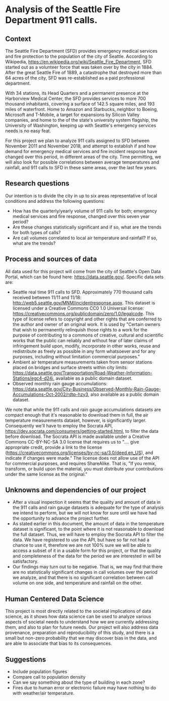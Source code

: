 # Analysis of the Seattle Fire Department 911 calls.

## Context

The Seattle Fire Department (SFD) provides emergency medical services and fire protection to the population of the city of Seattle. According to Wikipedia, https://en.wikipedia.org/wiki/Seattle_Fire_Department, SFD started out as a volunteer force that was taken over by the city in 1884. After the great Seattle Fire of 1889, a catastrophe that destroyed more than 64 acres of the city, SFD was re-established as a paid professional department. 

With 34 stations, its Head Quarters and a permanent presence at the Harborview Medical Center, the SFD provides services to more 700 thousand inhabitants, covering a surface of 142.5 square miles, and 193 miles of waterfront.
Home to Amazon and Starbucks, neighbor to Boeing, Microsoft and T-Mobile, a target for expansions by Silicon Valley companies, and home to the of the state's university system flagship, the University of Washington, keeping up with Seattle's emergency services needs is no easy feat.

For this project we plan to analyze 911 calls assigned to SFD between November 2011 and November 2018, and attempt to establish if and how demand for emergency medical services and fire incident response have changed over this period, in different areas of the city. Time permitting, we will also look for possible correlations between average temperatures and rainfall, and 911 calls to SFD in these same areas, over the last few years.

## Research questions

Our intention is to divide the city in up to six areas representative of local conditions and address the following questions:

- How has the quarterly/yearly volume of 911 calls for both; emergency medical services and fire response, changed over this seven year period?
- Are these changes statistically significant and if so, what are the trends for both types of calls?
- Are call volumes correlated to local air temperature and rainfall? If so, what are the trends?

## Process and sources of data

All data used for this project will come from the city of Seattle's Open Data Portal, which can be found here: https://data.seattle.gov/. Specific data sets are:

- Seattle real time 911 calls to SFD. Approximately 770 thousand calls received between 11/11 and 11/18: http://web5.seattle.gov/MNM/incidentresponse.aspx. This dataset is licensed under a Creative Commons CC0 1.0 Universal license: https://creativecommons.org/publicdomain/zero/1.0/legalcode. This type of license refers to copyright and other rights that are conferred to the author and owner of an original work. It is used by "Certain owners that wish to permanently relinquish those rights to a work for the purpose of contributing to a commons of creative, cultural and scientific works that the public can reliably and without fear of later claims of infringement build upon, modify, incorporate in other works, reuse and redistribute as freely as possible in any form whatsoever and for any purposes, including without limitation commercial purposes."
- Ambient air temperature measurements taken from sensor stations placed on bridges and surface streets within city limits: https://data.seattle.gov/Transportation/Road-Weather-Information-Stations/egc4-d24i, available as a public domain dataset.
- Observed monthly rain gauge accumulations: https://data.seattle.gov/City-Business/Observed-Monthly-Rain-Gauge-Accumulations-Oct-2002/rdtp-hzy3, also available as a public domain dataset.

We note that while the 911 calls and rain gauge accumulations datasets are compact enough that it's reasonable to download them in full, the air temperature measurements dataset, however, is significantly larger. Consequently we'll have to employ the Socrata API, https://dev.socrata.com/consumers/getting-started.html, to filter the data before download. The Socrata API is made available under a Creative Commons CC-BY-NC-SA 3.0 license that requires us to ".... give appropriate credit, provide a link to the license (https://creativecommons.org/licenses/by-nc-sa/3.0/deed.en_US), and indicate if changes were made." The license does not allow use of the API for commercial purposes, and requires ShareAlike. That is, "If you remix, transform, or build upon the material, you must distribute your contributions under the same license as the original."

## Unknowns and dependencies of our project

- After a visual inspection it seems that the quality and amount of data in the 911 calls and rain gauge datasets is adequate for the type of analysis we intend to perform, but we will not know for sure until we have had the opportunity to advance the project further.
- As stated earlier in this document, the amount of data in the temperature dataset is significant, to the point where it is not reasonable to download the full dataset. Thus, we will have to employ the Socrata API to filter the data. We have registered to use the API, but have so far not had a chance to use it, therefore we are not 100% sure we will be able to access a subset of it in a usable form for this project, or that the quality and completeness of the data for the period we are interested in will be satisfactory.
- Our findings may turn out to be negative. That is, we may find that there are no statistically significant changes in call volumes over the period we analyze, and that there is no significant correlation between call volume on one side, and temperature and rainfall on the other.

## Human Centered Data Science

This project is most directly related to the societal implications of data science, as it shows how data science can be used to analyze various aspects of societal needs to understand how we are currently addressing them, and also to plan for future needs. Our project will also address data provenance, preparation and reproducibility of this study, and there is a small but non-zero probability that we may discover bias in the data, and are able to associate that bias to its consequences.

## Suggestions

- Include population figures
- Compare call to population density
- Can we say something about the type of building in each zone?
- Fires due to human error or electronic failure may have nothing to do with weather/air temperature.